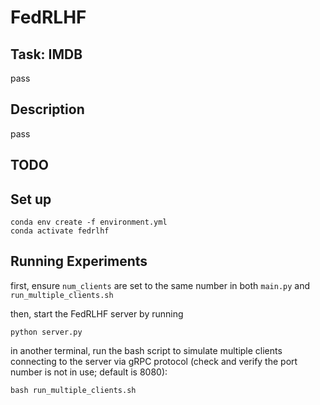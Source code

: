 # FedRLHF
## Task: IMDB
pass
## Description 
pass
## TODO

## Set up
```
conda env create -f environment.yml
conda activate fedrlhf
```

## Running Experiments
first, ensure `num_clients` are set to the same number in both `main.py` and `run_multiple_clients.sh`

then, start the FedRLHF server by running

```
python server.py
```

in another terminal, run the bash script to simulate multiple clients connecting to the server via gRPC protocol (check and verify the port number is not in use; default is 8080):


```
bash run_multiple_clients.sh
```